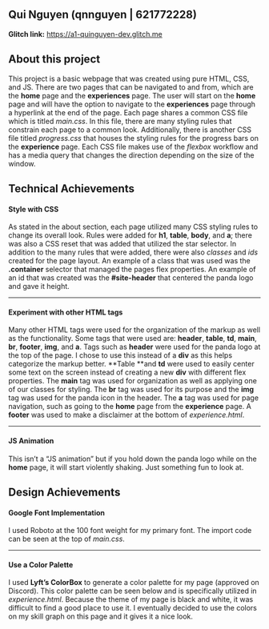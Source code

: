 ## Qui Nguyen (qnnguyen | 621772228)

**Glitch link:** https://a1-quinguyen-dev.glitch.me

## About this project

This project is a basic webpage that was created using pure HTML, CSS, and JS. There are two pages that can be navigated to and from, which are the **home** page and the **experiences** page. The user will start on the **home** page and will have the option to navigate to the **experiences** page through a hyperlink at the end of the page. Each page shares a common CSS file which is titled _main.css_. In this file, there are many styling rules that constrain each page to a common look. Additionally, there is another CSS file titled _progress.css_ that houses the styling rules for the progress bars on the **experience** page. Each CSS file makes use of the _flexbox_ workflow and has a media query that changes the direction depending on the size of the window.

## Technical Achievements

#### Style with CSS

As stated in the about section, each page utilized many CSS styling rules to change its overall look. Rules were added for **h1**, **table**, **body**, and **a**; there was also a CSS reset that was added that utilized the star selector. In addition to the many rules that were added, there were also _classes_ and _ids_ created for the page layout. An example of a class that was used was the **.container** selector that managed the pages flex properties. An example of an id that was created was the **#site-header** that centered the panda logo and gave it height.

---

#### Experiment with other HTML tags

Many other HTML tags were used for the organization of the markup as well as the functionality. Some tags that were used are: **header**, **table**, **td**, **main**, **br**, **footer**, **img**, and **a**. Tags such as **header** were used for the panda logo at the top of the page. I chose to use this instead of a **div** as this helps categorize the markup better. **Table **and **td** were used to easily center some text on the screen instead of creating a new **div** with different flex properties. The **main** tag was used for organization as well as applying one of our classes for styling. The **br** tag was used for its purpose and the **img** tag was used for the panda icon in the header. The **a** tag was used for page navigation, such as going to the **home** page from the **experience** page. A **footer** was used to make a disclaimer at the bottom of _experience.html_.

---

#### JS Animation

This isn’t a “JS animation” but if you hold down the panda logo while on the **home** page, it will start violently shaking. Just something fun to look at.

## Design Achievements

#### Google Font Implementation

I used Roboto at the 100 font weight for my primary font. The import code can be seen at the top of _main.css_.

---

#### Use a Color Palette

I used **Lyft’s ColorBox** to generate a color palette for my page (approved on Discord). This color palette can be seen below and is specifically utilized in _experience.html_. Because the theme of my page is black and white, it was difficult to find a good place to use it. I eventually decided to use the colors on my skill graph on this page and it gives it a nice look.
